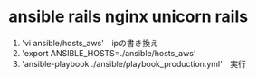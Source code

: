 # ansible rails nginx unicorn rails 


 1. 'vi ansible/hosts_aws'　ipの書き換え
 2. 'export ANSIBLE_HOSTS=./ansible/hosts_aws'
 3. 'ansible-playbook ./ansible/playbook_production.yml'　実行
 


